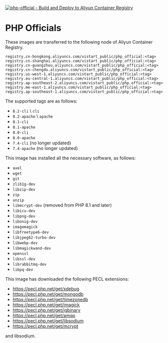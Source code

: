 [![php-official - Build and Deploy to Aliyun Container Registry](https://github.com/vistart/Dockerfiles/actions/workflows/build_and_deploy.yml/badge.svg?branch=php-official&event=push)](https://github.com/vistart/Dockerfiles/actions/workflows/build_and_deploy.yml)

# PHP Officials

These images are transferred to the following node of Aliyun Container Registry.

```
registry.cn-hongkong.aliyuncs.com/vistart_public/php_official:<tag>
registry.cn-shanghai.aliyuncs.com/vistart_public/php_official:<tag>
registry.cn-guangzhou.aliyuncs.com/vistart_public/php_official:<tag>
registry.cn-chengdu.aliyuncs.com/vistart_public/php_official:<tag>
registry.us-west-1.aliyuncs.com/vistart_public/php_official:<tag>
registry.eu-central-1.aliyuncs.com/vistart_public/php_official:<tag>
registry.ap-southeast-2.aliyuncs.com/vistart_public/php_official:<tag>
registry.me-east-1.aliyuncs.com/vistart_public/php_official:<tag>
registry.ap-southeast-1.aliyuncs.com/vistart_public/php_official:<tag>
```

The supported tags are as follows:
- `8.2-cli` \ `cli`
- `8.2-apache` \ `apache`
- `8.1-cli`
- `8.1-apache`
- `8.0-cli`
- `8.0-apache`
- `7.4-cli` (no longer updated)
- `7.4-apache` (no longer updated)

This image has installed all the necessary software, as follows:

- `axel`
- `wget`
- `git`
- `zlib1g-dev`
- `libzip-dev`
- `zip`
- `unzip`
- `libmcrypt-dev` (removed from PHP 8.1 and later)
- `libicu-dev`
- `libpng-dev`
- `libonig-dev`
- `imagemagick`
- `libfreetype6-dev`
- `libjpeg62-turbo-dev`
- `libwebp-dev`
- `libmagickwand-dev`
- `openssl`
- `libssl-dev`
- `librabbitmq-dev`
- `libpq-dev`

This image has downloaded the following PECL extensions:

- https://pecl.php.net/get/xdebug
- https://pecl.php.net/get/mongodb
- https://pecl.php.net/get/timezonedb
- https://pecl.php.net/get/imagick
- https://pecl.php.net/get/igbinary
- https://pecl.php.net/get/amqp
- https://pecl.php.net/get/libsodium
- https://pecl.php.net/get/mcrypt

and libsodium.